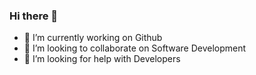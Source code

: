 ### Hi there 👋



- 🔭 I’m currently working on Github
- 👯 I’m looking to collaborate on Software Development
- 🤔 I’m looking for help with Developers


